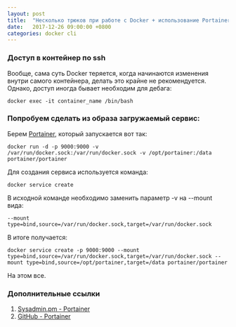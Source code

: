 ```yaml
---
layout: post
title:  "Несколько трюков при работе с Docker + использование Portainer"
date:   2017-12-26 09:00:00 +0800
categories: docker cli
---
```



### Доступ в контейнер по ssh

Вообще, сама суть Docker теряется, когда начинаются изменения внутри самого контейнера, делать это крайне не рекомендуется. Однако, доступ иногда бывает необходим для дебага:

```
docker exec -it container_name /bin/bash
```

### Попробуем сделать из образа загружаемый сервис:

Берем [Portainer](https://github.com/portainer/portainer), который запускается вот так:

```
docker run -d -p 9000:9000 -v /var/run/docker.sock:/var/run/docker.sock -v /opt/portainer:/data portainer/portainer
```

Для создания сервиса используется команда:

```
docker service create
```

В исходной команде необходимо заменить параметр -v на --mount вида:

```
--mount type=bind,source=/var/run/docker.sock,target=/var/run/docker.sock
```

В итоге получается:

```
docker service create -p 9000:9000 --mount type=bind,source=/var/run/docker.sock,target=/var/run/docker.sock --mount type=bind,source=/opt/portainer,target=/data portainer/portainer
```

На этом все.

### Дополнительные ссылки

1. [Sysadmin.pm - Portainer](https://sysadmin.pm/portainer/)
2. [GitHub - Portainer](https://github.com/portainer/portainer)
